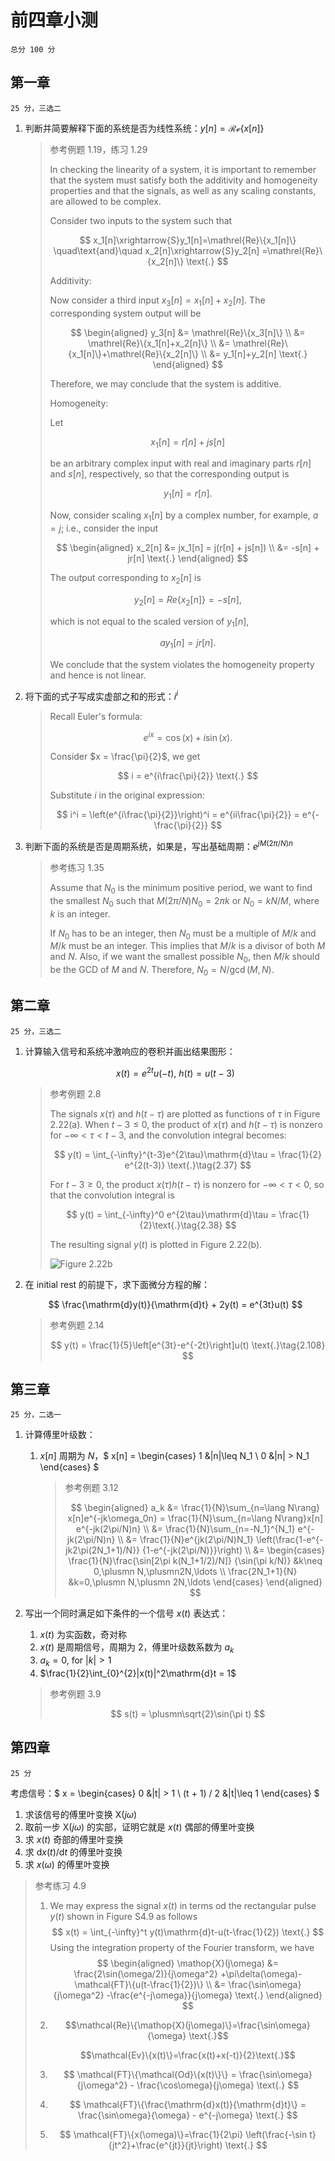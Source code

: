 # 前四章小测

```{note}
总分 100 分
```

## 第一章

```{note}
25 分，三选二
```

1. 判断并简要解释下面的系统是否为线性系统：$y[n] = \mathcal{Re}\{x[n]\}$
   > 参考例题 1.19，练习 1.29
   >
   > In checking the linearity of a system, it is
   > important to remember that the system must
   > satisfy both the additivity and homogeneity
   > properties and that the signals, as well as
   > any scaling constants, are allowed to be complex.
   >
   > Consider two inputs to the system such that
   >
   > $$
     x_1[n]\xrightarrow{S}y_1[n]=\mathrel{Re}\{x_1[n]\}
     \quad\text{and}\quad x_2[n]\xrightarrow{S}y_2[n]
     =\mathrel{Re}\{x_2[n]\}
     \text{.}
     $$
   >
   > Additivity:
   >
   > Now consider a third input $x_3[n]=x_1[n]+x_2[n]$.
   > The corresponding system output will be
   >
   > $$
     \begin{aligned}
     y_3[n] &= \mathrel{Re}\{x_3[n]\} \\
     &= \mathrel{Re}\{x_1[n]+x_2[n]\} \\
     &= \mathrel{Re}\{x_1[n]\}+\mathrel{Re}\{x_2[n]\} \\
     &= y_1[n]+y_2[n]
     \text{.}
     \end{aligned}
     $$
   >
   > Therefore, we may conclude that the system is additive.
   >
   > Homogeneity:
   >
   > Let
   >
   > $$
     x_1[n] = r[n] + js[n]
     $$
   >
   > be an arbitrary complex input with real and imaginary
   > parts $r[n]$ and $s[n]$, respectively, so that the
   > corresponding output is
   >
   > $$
     y_1[n] = r[n]
     \text{.}
     $$
   >
   > Now, consider scaling $x_1[n]$ by a complex number,
   > for example, $a = j$; i.e., consider the input
   >
   > $$
     \begin{aligned}
     x_2[n] &= jx_1[n] = j(r[n] + js[n]) \\
     &= -s[n] + jr[n]
     \text{.}
     \end{aligned} 
     $$
   >
   > The output corresponding to $x_2[n]$ is
   >
   > $$
     y_2[n] = \mathrel{Re}\{x_2[n]\} = -s[n]
     \text{,}
     $$
   >
   > which is not equal to the scaled version of
   > $y_1[n]$,
   >
   > $$
     ay_1[n] = jr[n]
     \text{.}
     $$
   >
   > We conclude that the system violates the
   > homogeneity property and hence is not linear.
1. 将下面的式子写成实虚部之和的形式：$i^i$
   > Recall Euler's formula:
   > 
   > $$
     e^{ix} = \cos(x) + i\sin(x)
     \text{.}
     $$
   >
   > Consider $x = \frac{\pi}{2}$, we get
   >
   > $$
     i = e^{i\frac{\pi}{2}}
     \text{.}
     $$
   >
   > Substitute $i$ in the original expression:
   >
   > $$
     i^i = \left(e^{i\frac{\pi}{2}}\right)^i
     = e^{ii\frac{\pi}{2}} = e^{-\frac{\pi}{2}}
     $$
1. 判断下面的系统是否是周期系统，如果是，写出基础周期：$e^{jM(2\pi/N)n}$
   > 参考练习 1.35
   >
   > Assume that $N_0$ is the minimum positive period, we want
   > to find the smallest $N_0$ such that $M(2\pi/N)N_0=2\pi k$
   > or $N_0=kN/M$, where $k$ is an integer.
   >
   > If $N_0$ has to be an integer, then $N_0$ must be a multiple
   > of $M/k$ and $M/k$ must be an integer. This implies that
   > $M/k$ is a divisor of both $M$ and $N$. Also, if we want the
   > smallest possible $N_0$, then $M/k$ should be the GCD of
   > $M$ and $N$. Therefore, $N_0 = N/\operatorname{gcd}(M, N)$.

## 第二章

```{note}
25 分，三选二
```

1. 计算输入信号和系统冲激响应的卷积并画出结果图形：

   $$
      x(t) = e^{2t}u(-t)\text{, }
      h(t) = u(t - 3)
   $$

   > 参考例题 2.8
   >
   > The signals $x(\tau)$ and $h(t-\tau)$ are plotted as functions
   > of $\tau$ in Figure 2.22(a). When $t-3\leq0$, the product of
   > $x(\tau)$ and $h(t-\tau)$ is nonzero for $-\infty<\tau<t-3$,
   > and the convolution integral becomes:
   >
   > $$
     y(t) = \int_{-\infty}^{t-3}e^{2\tau}\mathrm{d}\tau
     = \frac{1}{2} e^{2(t-3)}
     \text{.}\tag{2.37}
     $$
   >
   > For $t-3\geq0$, the product $x(\tau)h(t-\tau)$ is nonzero
   > for $-\infty<\tau<0$, so that the convolution integral is
   >
   > $$
     y(t) = \int_{-\infty}^0 e^{2\tau}\mathrm{d}\tau
     = \frac{1}{2}\text{.}\tag{2.38}
     $$
   >
   > The resulting signal $y(t)$ is plotted in Figure 2.22(b).
   >
   > ![Figure 2.22b](assets/2-8a.jpg)

2. 在 initial rest 的前提下，求下面微分方程的解：

   $$
      \frac{\mathrm{d}y(t)}{\mathrm{d}t} + 2y(t)
      = e^{3t}u(t)
   $$

   > 参考例题 2.14
   >
   > $$
   > y(t) = \frac{1}{5}\left[e^{3t}-e^{-2t}\right]u(t)
   > \text{.}\tag{2.108}
   > $$

## 第三章

```{note}
25 分，二选一
```

1. 计算傅里叶级数：
   1. $x[n]$ 周期为 $N$，$
         x[n] = \begin{cases}
            1 &|n|\leq N_1 \\
            0 &|n| > N_1    
         \end{cases}
   $
      > 参考例题 3.12
      >
      > $$
        \begin{aligned}
        a_k &= \frac{1}{N}\sum_{n=\lang N\rang}
        x[n]e^{-jk\omega_0n}
        = \frac{1}{N}\sum_{n=\lang N\rang}x[n]
        e^{-jk(2\pi/N)n} \\
        &= \frac{1}{N}\sum_{n=-N_1}^{N_1}
        e^{-jk(2\pi/N)n} \\
        &= \frac{1}{N}e^{jk(2\pi/N)N_1}
        \left(\frac{1-e^{-jk2\pi(2N_1+1)/N}}
        {1-e^{-jk(2\pi/N)}}\right) \\
        &= \begin{cases}
        \frac{1}{N}\frac{\sin[2\pi k(N_1+1/2)/N]}
        {\sin(\pi k/N)}
        &k\neq 0,\plusmn N,\plusmn2N,\ldots \\
        \frac{2N_1+1}{N}
        &k=0,\plusmn N,\plusmn 2N,\ldots
        \end{cases}
        \end{aligned}
        $$


1. 写出一个同时满足如下条件的一个信号 $x(t)$ 表达式：
   1. $x(t)$ 为实函数，奇对称
   1. $x(t)$ 是周期信号，周期为 $2$，傅里叶级数系数为 $a_k$
   1. $a_k = 0\text{, for }|k|>1$
   1. $\frac{1}{2}\int_{0}^{2}|x(t)|^2\mathrm{d}t = 1$

   > 参考例题 3.9
   >
   > $$
     s(t) = \plusmn\sqrt{2}\sin(\pi t)
     $$

## 第四章

```{note}
25 分
```

考虑信号：$
x =
\begin{cases}
   0 &|t| > 1 \\
   (t + 1) / 2 &|t|\leq 1
\end{cases}
$

1. 求该信号的傅里叶变换 $\mathop{X}(j\omega)$
1. 取前一步 $\mathop{X}(j\omega)$ 的实部，证明它就是 $x(t)$ 偶部的傅里叶变换
1. 求 $x(t)$ 奇部的傅里叶变换
1. 求 $\mathrm{d}x(t)/\mathrm{d}t$ 的傅里叶变换
1. 求 $x(\omega)$ 的傅里叶变换

> 参考练习 4.9
>
> 1.
>    We may express the signal $x(t)$ in terms od the rectangular
>    pulse $y(t)$ shown in Figure S4.9 as follows
>    $$
     x(t) = \int_{-\infty}^t y(t)\mathrm{d}t-u(t-\frac{1}{2})
     \text{.}
     $$
>    Using the integration property of the Fourier transform, we have
>    $$
     \begin{aligned}
     \mathop{X}(j\omega) &= \frac{2\sin(\omega/2)}{j\omega^2}
     +\pi\delta(\omega)-\mathcal{FT}\{u(t-\frac{1}{2})\} \\
     &= \frac{\sin\omega}{j\omega^2}
     -\frac{e^{-j\omega}}{j\omega}
     \text{.}
     \end{aligned}
     $$
> 2.
>    $$\mathcal{Re}\{\mathop{X}(j\omega)\}=\frac{\sin\omega}{\omega}
     \text{.}$$
>    
>    $$\mathcal{Ev}\{x(t)\}=\frac{x(t)+x(-t)}{2}\text{.}$$
> 3.
>    $$
     \mathcal{FT}\{\mathcal{Od}\{x(t)\}\} =
     \frac{\sin\omega}{j\omega^2} - \frac{\cos\omega}{j\omega}
     \text{.}
     $$
> 4.
>    $$
     \mathcal{FT}\{\frac{\mathrm{d}x(t)}{\mathrm{d}t}\} =
     \frac{\sin\omega}{\omega} - e^{-j\omega}
     \text{.}
     $$
> 5.
>    $$
     \mathcal{FT}\{x(\omega)\}=\frac{1}{2\pi}
     \left(\frac{-\sin t}{jt^2}+\frac{e^{jt}}{jt}\right)
     \text{.}
     $$

